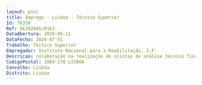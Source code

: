 ```yaml
--- 
layout: post
title: Emprego - Lisboa - Técnico Superior
Id: 76339
Ref: OE202005/0163
DataAbertura: 2020-05-11
DataFecho: 2020-07-31
Trabalho: Técnico Superior
Empregador: Instituto Nacional para a Reabilitação, I.P.
Descricao: colaboração na realização de visitas de análise técnico financeiras  análise e aplicação dos regulamentos em vigor dos Programas de Apoio Financeiro do INR (projetos e funcionamento)  análise de reclamações provenientes dos processos de financiamento  análises diversas de cariz jurídico de apoio à UPCGAF, nas área dos recursos humanos, aprovisionamento, entre outras atribuições da Unidade Orgânica.
CodigoPostal: 1069-178 LISBOA
Concelho: Lisboa
Distrito: Lisboa
--- 
```

